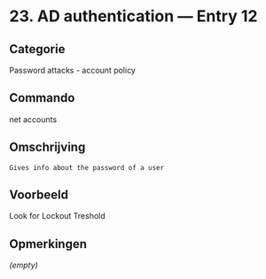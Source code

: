 # 23. AD authentication — Entry 12

## Categorie

Password attacks - account policy

## Commando

net accounts

## Omschrijving

```
Gives info about the password of a user
```

## Voorbeeld

Look for Lockout Treshold

## Opmerkingen

_(empty)_

